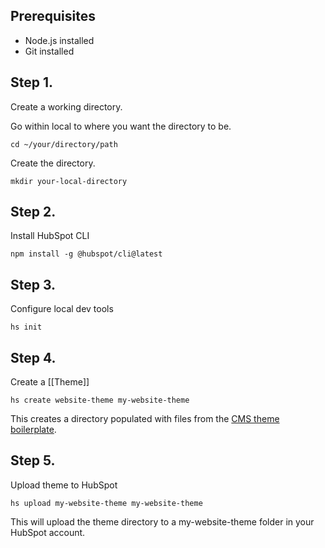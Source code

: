 ## Prerequisites

- Node.js installed
- Git installed

## Step 1.
Create a working directory.

Go within local to where you want the directory to be.
```
cd ~/your/directory/path
```

Create the directory.
```
mkdir your-local-directory
```

## Step 2.
Install HubSpot CLI 
```
npm install -g @hubspot/cli@latest 
```

## Step 3.
Configure local dev tools
```
hs init 
```

## Step 4.
Create a [[Theme]] 
```
hs create website-theme my-website-theme 
```
This creates a directory populated with files from the [CMS theme boilerplate](https://github.com/HubSpot/cms-theme-boilerplate).

## Step 5.
Upload theme to HubSpot
```
hs upload my-website-theme my-website-theme 
```
This will upload the theme directory to a my-website-theme folder in your HubSpot account.

